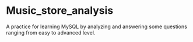 # Music_store_analysis
A practice for learning MySQL by analyzing and answering some questions ranging from easy to advanced level.
